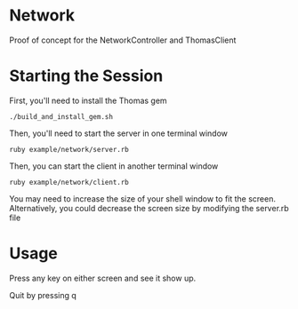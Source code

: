 Network
=========

Proof of concept for the NetworkController and ThomasClient

Starting the Session
====================

First, you'll need to install the Thomas gem

    ./build_and_install_gem.sh

Then, you'll need to start the server in one terminal window

    ruby example/network/server.rb

Then, you can start the client in another terminal window

    ruby example/network/client.rb

You may need to increase the size of your shell window to fit the screen.
Alternatively, you could decrease the screen size by modifying the server.rb file

Usage
=====

Press any key on either screen and see it show up.

Quit by pressing q